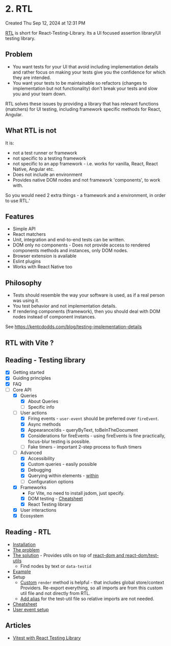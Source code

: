 # 2. RTL
Created Thu Sep 12, 2024 at 12:31 PM

[RTL](https://testing-library.com/) is short for React-Testing-Library. Its a UI focused assertion library/UI testing library.
## Problem
- You want tests for your UI that avoid including implementation details and rather focus on making your tests give you the confidence for which they are intended.
- You want your tests to be maintainable so refactors (changes to implementation but not functionality) don't break your tests and slow you and your team down.

RTL solves these issues by providing a library that has relevant functions (matchers) for UI testing, including framework specific methods for React, Angular.

## What RTL is not
It is:
- not a test runner or framework
- not specific to a testing framework
- not specific to an app framework - i.e. works for vanilla, React, React Native, Angular etc.
- Does not include an environment
- Provides native DOM nodes and not framework 'components', to work with.

So you would need 2 extra things - a framework and a environment, in order to use RTL.'

## Features
- Simple API
- React matchers
- Unit, integration and end-to-end tests can be written.
- DOM only no components - Does not provide access to rendered components methods and instances, only DOM nodes.
- Browser extension is available
- Eslint plugins
- Works with React Native too

## Philosophy
- Tests should resemble the way your software is used, as if a real person was using it.
- You test behavior and not implementation details.
- If rendering components (framework), then you should deal with DOM nodes instead of component instances.

See https://kentcdodds.com/blog/testing-implementation-details
## RTL with Vite ?

## Reading - Testing library
- [x] Getting started
- [x] Guiding principles
- [x] FAQ
- [ ] Core API
	- [x] Queries
		- [x] About Queries
		- [ ] Specific info
	- [ ] User actions
		- [x] Firing events - `user-event` should be preferred over `fireEvent`.
		- [x] Async methods
		- [x] Appearance/dis - queryByText, toBeInTheDocument
		- [x] Considerations for fireEvents - using fireEvents is fine practically, focus-blur testing is possible.
		- [ ] Fake timers - important 2-step process to flush timers
	- [ ] Advanced
		- [x] Accessibility
		- [x] Custom queries - easily possible
		- [x] Debugging
		- [x] Querying within elements - [within](https://testing-library.com/docs/dom-testing-library/api-within)
		- [ ] Configuration options
	- [x] Frameworks
		- For Vite, no need to install jsdom, just specify.
		- [x] DOM testing - [Cheatsheet](https://testing-library.com/docs/dom-testing-library/cheatsheet)
		- [x] React Testing library
	- [x] User interactions
	- [x] Ecosystem

## Reading - RTL
- [Installation](https://testing-library.com/docs/react-testing-library/intro)
- [The problem](https://testing-library.com/docs/react-testing-library/intro#the-problem)
- [The solution](https://testing-library.com/docs/react-testing-library/intro#this-solution) - Provides utils on top of [react-dom and react-dom/test-utils](https://testing-library.com/docs/react-testing-library/intro#this-solution)
	- Find nodes by text or `data-testid`
- [Example](https://testing-library.com/docs/react-testing-library/example-intro)
- Setup
	- [Custom](https://testing-library.com/docs/react-testing-library/setup#custom-render) `render` method is helpful - that includes global store/context Providers. Re-export everything, so all imports are from this custom util file and not directly from RTL.
	- [Add alias](https://testing-library.com/docs/react-testing-library/setup#configuring-jest-with-test-utils) for the test-util file so relative imports are not needed.
- [Cheatsheet](https://testing-library.com/docs/react-testing-library/cheatsheet)
- [User event setup](https://testing-library.com/docs/user-event/setup)


## Articles
- [Vitest with React Testing Library](https://www.robinwieruch.de/vitest-react-testing-library)